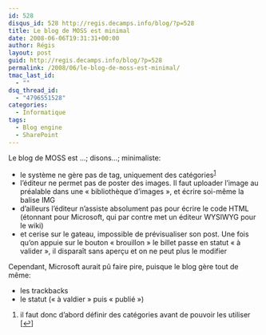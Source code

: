 ```yaml
---
id: 528
disqus_id: 528 http://regis.decamps.info/blog/?p=528
title: Le blog de MOSS est minimal
date: 2008-06-06T19:31:31+00:00
author: Régis
layout: post
guid: http://regis.decamps.info/blog/?p=528
permalink: /2008/06/le-blog-de-moss-est-minimal/
tmac_last_id:
  - ""
dsq_thread_id:
  - "4796551528"
categories:
  - Informatique
tags:
  - Blog engine
  - SharePoint
---
```

Le blog de MOSS est …; disons…; minimaliste:

  * le système ne gère pas de tag, uniquement des catégories<sup><a href="#footnote_0_528" id="identifier_0_528" class="footnote-link footnote-identifier-link" title="il faut donc d’abord d&eacute;finir des cat&eacute;gories avant de pouvoir les utiliser">1</a></sup>
  * l’éditeur ne permet pas de poster des images. Il faut uploader l’image au préalable dans une « bibliothèque d’images », et écrire soi-même la balise IMG
  * d’ailleurs l’éditeur n’assiste absolument pas pour écrire le code HTML (étonnant pour Microsoft, qui par contre met un éditeur WYSIWYG pour le wiki)
  * et cerise sur le gateau, impossible de prévisualiser son post. Une fois qu’on appuie sur le bouton « brouillon » le billet passe en statut « à valider », il disparaît sans aperçu et on ne peut plus le modifier

Cependant, Microsoft aurait pû faire pire, puisque le blog gère tout de même:

  * les trackbacks
  * le statut (« à valdier » puis « publié »)

<ol class="footnotes">
  <li id="footnote_0_528" class="footnote">
    il faut donc d’abord définir des catégories avant de pouvoir les utiliser [<a href="#identifier_0_528" class="footnote-link footnote-back-link">&#8617;</a>]
  </li>
</ol>
